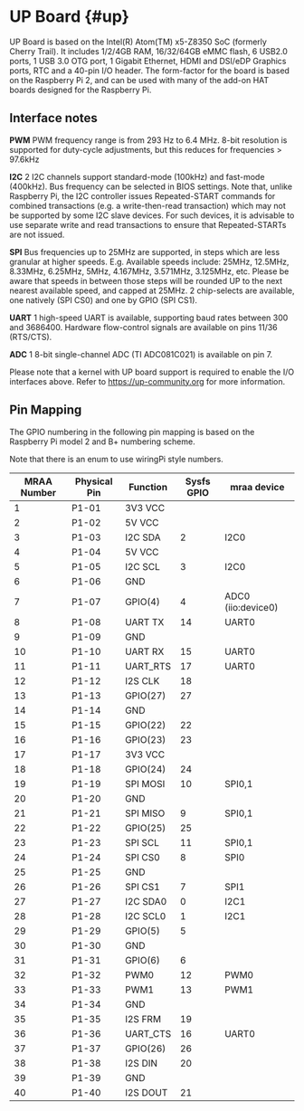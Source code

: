 UP Board   {#up}
============

UP Board is based on the Intel(R) Atom(TM) x5-Z8350 SoC (formerly Cherry Trail).
It includes 1/2/4GB RAM, 16/32/64GB eMMC flash, 6 USB2.0 ports, 1 USB 3.0 OTG
port, 1 Gigabit Ethernet, HDMI and DSI/eDP Graphics ports, RTC and a 40-pin I/O
header. The form-factor for the board is based on the Raspberry Pi 2, and can be
used with many of the add-on HAT boards designed for the Raspberry Pi.

Interface notes
---------------

**PWM** PWM frequency range is from 293 Hz to 6.4 MHz.  8-bit resolution is
supported for duty-cycle adjustments, but this reduces for frequencies > 97.6kHz

**I2C** 2 I2C channels support standard-mode (100kHz) and fast-mode (400kHz).
Bus frequency can be selected in BIOS settings.  Note that, unlike Raspberry Pi,
the I2C controller issues Repeated-START commands for combined transactions
(e.g. a write-then-read transaction) which may not be supported by some I2C
slave devices.  For such devices, it is advisable to use separate write and
read transactions to ensure that Repeated-STARTs are not issued.

**SPI** Bus frequencies up to 25MHz are supported, in steps which are less
granular at higher speeds.  E.g. Available speeds include:
 25MHz, 12.5MHz, 8.33MHz, 6.25MHz, 5MHz, 4.167MHz, 3.571MHz, 3.125MHz, etc.
Please be aware that speeds in between those steps will be rounded UP to the
next nearest available speed, and capped at 25MHz.
2 chip-selects are available, one natively (SPI CS0) and one by GPIO (SPI CS1).

**UART** 1 high-speed UART is available, supporting baud rates between 300 and
3686400.  Hardware flow-control signals are available on pins 11/36 (RTS/CTS).

**ADC** 1 8-bit single-channel ADC (TI ADC081C021) is available on pin 7.

Please note that a kernel with UP board support is required to enable the I/O
interfaces above.  Refer to https://up-community.org for more information.

Pin Mapping
-----------

The GPIO numbering in the following pin mapping is based on the Raspberry Pi
model 2 and B+ numbering scheme.

Note that there is an enum to use wiringPi style numbers.

| MRAA Number | Physical Pin | Function    | Sysfs GPIO | mraa device          |
|-------------|--------------|-------------|------------|----------------------|
| 1           | P1-01        | 3V3 VCC     |            |                      |
| 2           | P1-02        | 5V VCC      |            |                      |
| 3           | P1-03        | I2C SDA     |  2         | I2C0                 |
| 4           | P1-04        | 5V VCC      |            |                      |
| 5           | P1-05        | I2C SCL     |  3         | I2C0                 |
| 6           | P1-06        | GND         |            |                      |
| 7           | P1-07        | GPIO(4)     |  4         | ADC0 (iio:device0)   |
| 8           | P1-08        | UART TX     | 14         | UART0                |
| 9           | P1-09        | GND         |            |                      |
| 10          | P1-10        | UART RX     | 15         | UART0                |
| 11          | P1-11        | UART_RTS    | 17         | UART0                |
| 12          | P1-12        | I2S CLK     | 18         |                      |
| 13          | P1-13        | GPIO(27)    | 27         |                      |
| 14          | P1-14        | GND         |            |                      |
| 15          | P1-15        | GPIO(22)    | 22         |                      |
| 16          | P1-16        | GPIO(23)    | 23         |                      |
| 17          | P1-17        | 3V3 VCC     |            |                      |
| 18          | P1-18        | GPIO(24)    | 24         |                      |
| 19          | P1-19        | SPI MOSI    | 10         | SPI0,1               |
| 20          | P1-20        | GND         |            |                      |
| 21          | P1-21        | SPI MISO    | 9          | SPI0,1               |
| 22          | P1-22        | GPIO(25)    | 25         |                      |
| 23          | P1-23        | SPI SCL     | 11         | SPI0,1               |
| 24          | P1-24        | SPI CS0     | 8          | SPI0                 |
| 25          | P1-25        | GND         |            |                      |
| 26          | P1-26        | SPI CS1     | 7          | SPI1                 |
| 27          | P1-27        | I2C SDA0    | 0          | I2C1                 |
| 28          | P1-28        | I2C SCL0    | 1          | I2C1                 |
| 29          | P1-29        | GPIO(5)     | 5          |                      |
| 30          | P1-30        | GND         |            |                      |
| 31          | P1-31        | GPIO(6)     | 6          |                      |
| 32          | P1-32        | PWM0        | 12         | PWM0                 |
| 33          | P1-33        | PWM1        | 13         | PWM1                 |
| 34          | P1-34        | GND         |            |                      |
| 35          | P1-35        | I2S FRM     | 19         |                      |
| 36          | P1-36        | UART_CTS    | 16         | UART0                |
| 37          | P1-37        | GPIO(26)    | 26         |                      |
| 38          | P1-38        | I2S DIN     | 20         |                      |
| 39          | P1-39        | GND         |            |                      |
| 40          | P1-40        | I2S DOUT    | 21         |                      |
